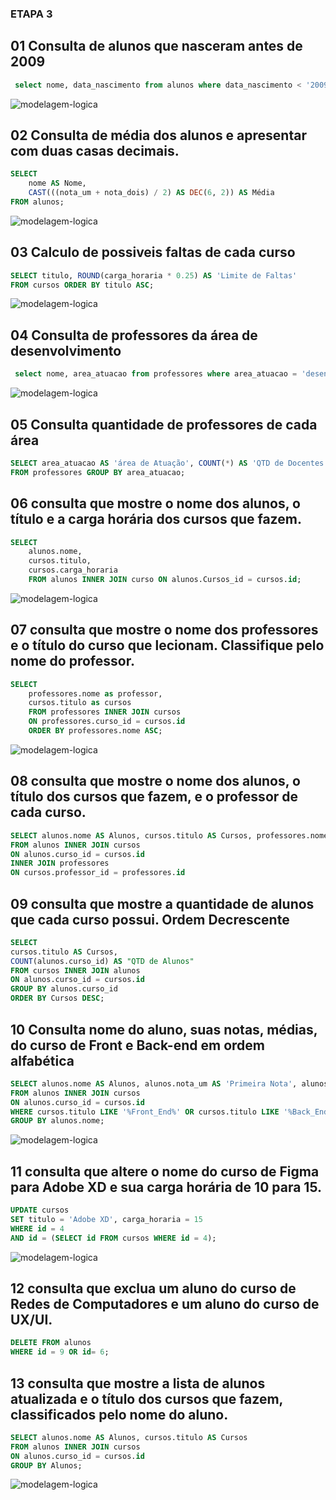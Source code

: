 ### ETAPA 3

## 01 Consulta de alunos que nasceram antes de 2009

```SQL
 select nome, data_nascimento from alunos where data_nascimento < '2009-01-01';
```

![modelagem-logica](images/2009-alunos.PNG)


## 02 Consulta de média dos alunos e apresentar com duas casas decimais.

```SQL
SELECT
    nome AS Nome,
    CAST(((nota_um + nota_dois) / 2) AS DEC(6, 2)) AS Média
FROM alunos;
```

![modelagem-logica](images/media-alunos.PNG)

## 03 Calculo de possiveis faltas de cada curso

```SQL
SELECT titulo, ROUND(carga_horaria * 0.25) AS 'Limite de Faltas'
FROM cursos ORDER BY titulo ASC;
```
![modelagem-logica](images/limite-faltas.PNG)
## 04 Consulta de professores da área de desenvolvimento

```SQL
 select nome, area_atuacao from professores where area_atuacao = 'desenvolvimento';
```

![modelagem-logica](images/professores-desenvolvimento.PNG)

## 05 Consulta quantidade de professores de cada área

```SQL
SELECT area_atuacao AS 'área de Atuação', COUNT(*) AS 'QTD de Docentes'
FROM professores GROUP BY area_atuacao;
```

## 06 consulta que mostre o nome dos alunos, o título e a carga horária dos cursos que fazem.

```SQL
SELECT 
    alunos.nome,
    cursos.titulo, 
    cursos.carga_horaria
    FROM alunos INNER JOIN curso ON alunos.Cursos_id = cursos.id;
```
![modelagem-logica](images/carga-horaria.PNG)

## 07 consulta que mostre o nome dos professores e o título do curso que lecionam. Classifique pelo nome do professor.

```SQL
SELECT 
    professores.nome as professor,
    cursos.titulo as cursos
    FROM professores INNER JOIN cursos
    ON professores.curso_id = cursos.id
    ORDER BY professores.nome ASC;
```

![modelagem-logica](images/professores-cursos.PNG)

## 08 consulta que mostre o nome dos alunos, o título dos cursos que fazem, e o professor de cada curso.

```SQL
SELECT alunos.nome AS Alunos, cursos.titulo AS Cursos, professores.nome AS Professores
FROM alunos INNER JOIN cursos
ON alunos.curso_id = cursos.id
INNER JOIN professores 
ON cursos.professor_id = professores.id
```

## 09 consulta que mostre a quantidade de alunos que cada curso possui. Ordem Decrescente

```SQL
SELECT
cursos.titulo AS Cursos,
COUNT(alunos.curso_id) AS "QTD de Alunos"
FROM cursos INNER JOIN alunos
ON alunos.curso_id = cursos.id
GROUP BY alunos.curso_id
ORDER BY Cursos DESC;
```

## 10 Consulta nome do aluno, suas notas, médias, do curso de Front e Back-end em ordem alfabética

```SQL
SELECT alunos.nome AS Alunos, alunos.nota_um AS 'Primeira Nota', alunos.nota_dois AS 'Segunda Nota', ROUND(AVG((alunos.nota_um + alunos.nota_dois) / 2), 2) As 'Média dos Alunos',   cursos.titulo AS Cursos
FROM alunos INNER JOIN cursos
ON alunos.curso_id = cursos.id
WHERE cursos.titulo LIKE '%Front_End%' OR cursos.titulo LIKE '%Back_End%'
GROUP BY alunos.nome;
```

![modelagem-logica](images/10.PNG)

## 11 consulta que altere o nome do curso de Figma para Adobe XD e sua carga horária de 10 para 15.

```SQL
UPDATE cursos
SET titulo = 'Adobe XD', carga_horaria = 15
WHERE id = 4
AND id = (SELECT id FROM cursos WHERE id = 4);
```
![modelagem-logica](images/adobe-xd.PNG)
## 12 consulta que exclua um aluno do curso de Redes de Computadores e um aluno do curso de UX/UI.

```SQL
DELETE FROM alunos
WHERE id = 9 OR id= 6;
```
## 13 consulta que mostre a lista de alunos atualizada e o título dos cursos que fazem, classificados pelo nome do aluno.

```SQL
SELECT alunos.nome AS Alunos, cursos.titulo AS Cursos
FROM alunos INNER JOIN cursos
ON alunos.curso_id = cursos.id
GROUP BY Alunos;
```

![modelagem-logica](images/13.PNG)